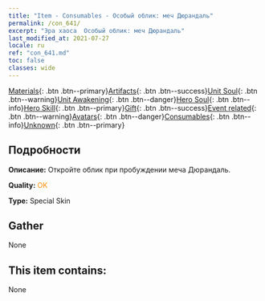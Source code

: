 ```yaml
---
title: "Item - Consumables - Особый облик: меч Дюрандаль"
permalink: /con_641/
excerpt: "Эра хаоса  Особый облик: меч Дюрандаль"
last_modified_at: 2021-07-27
locale: ru
ref: "con_641.md"
toc: false
classes: wide
---
```

 [Materials](/ItemsRU/){: .btn .btn--primary}[Artifacts](/ItemsRU/Artifacts/){: .btn .btn--success}[Unit Soul](/ItemsRU/UnitSoul/){: .btn .btn--warning}[Unit Awakening](/ItemsRU/UnitAwakening/){: .btn .btn--danger}[Hero Soul](/ItemsRU/HeroSoul/){: .btn .btn--info}[Hero Skill](/ItemsRU/HeroSkill/){: .btn .btn--primary}[Gift](/ItemsRU/Gift/){: .btn .btn--success}[Event related](/ItemsRU/Events/){: .btn .btn--warning}[Avatars](/ItemsRU/Avatars/){: .btn .btn--danger}[Consumables](/ItemsRU/Consumables/){: .btn .btn--info}[Unknown](/ItemsRU/Unknown/){: .btn .btn--primary}

## Подробности
 **Описание:** Откройте облик при пробуждении меча Дюрандаль.

 **Quality:** <span style="color: #FF8C00">OK</span>

 **Type:** Special Skin

## Gather

  None

## This item contains:

  None

